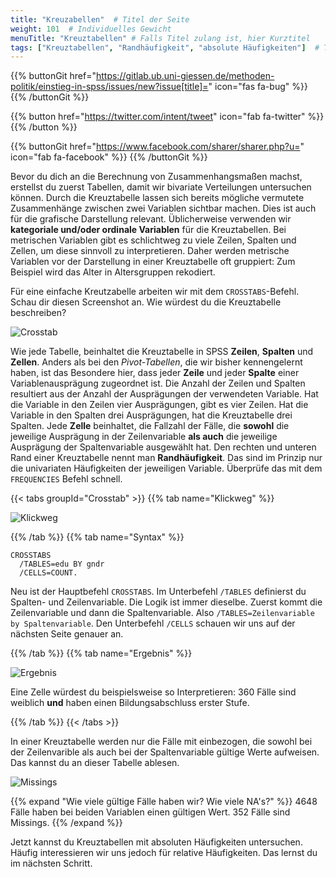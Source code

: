 ```yaml
---
title: "Kreuzabellen"  # Titel der Seite
weight: 101  # Individuelles Gewicht 
menuTitle: "Kreuztabellen" # Falls Titel zulang ist, hier Kurztitel
tags: ["Kreuztabellen", "Randhäufigkeit", "absolute Häufigkeiten"]  # Tags hiereinsetzen; Kurzwort, was auf der Seite passsiert
---
```


{{% buttonGit href="https://gitlab.ub.uni-giessen.de/methoden-politik/einstieg-in-spss/issues/new?issue[title]=" icon="fas fa-bug" %}} {{% /buttonGit %}} 

{{% button href="https://twitter.com/intent/tweet" icon="fab fa-twitter" %}} {{% /button %}}

{{% buttonGit href="https://www.facebook.com/sharer/sharer.php?u=" icon="fab fa-facebook" %}} {{% /buttonGit %}}

Bevor du dich an die Berechnung von Zusammenhangsmaßen machst, erstellst du zuerst Tabellen, damit wir bivariate Verteilungen untersuchen können. Durch die Kreuztabelle lassen sich bereits mögliche vermutete Zusammenhänge zwischen zwei Variablen sichtbar machen. Dies ist auch für die grafische Darstellung relevant. Üblicherweise verwenden wir **kategoriale und/oder ordinale Variablen** für die Kreuztabellen. Bei metrischen Variablen gibt es schlichtweg zu viele Zeilen, Spalten und Zellen, um diese sinnvoll zu interpretieren. Daher werden metrische Variablen vor der Darstellung in einer Kreuztabelle oft gruppiert: Zum Beispiel wird das Alter in Altersgruppen rekodiert. 

Für eine einfache Kreutzabelle arbeiten wir mit dem `CROSSTABS`-Befehl. Schau dir diesen Screenshot an. Wie würdest du die Kreuztabelle beschreiben?

![Crosstab](../img/crosstab.png)

Wie jede Tabelle, beinhaltet die Kreuztabelle in SPSS **Zeilen**, **Spalten** und **Zellen**. Anders als bei den *Pivot-Tabellen*, die wir bisher kennengelernt haben, ist das Besondere hier, dass jeder **Zeile** und jeder **Spalte** einer Variablenausprägung zugeordnet ist. Die Anzahl der Zeilen und Spalten resultiert aus der Anzahl der Ausprägungen der verwendeten Variable. Hat die Variable in den Zeilen vier Ausprägungen, gibt es vier Zeilen. Hat die Variable in den Spalten drei Ausprägungen, hat die Kreuztabelle drei Spalten. Jede **Zelle** beinhaltet, die Fallzahl der Fälle, die **sowohl** die jeweilige Ausprägung in der Zeilenvariable **als auch** die jeweilige Ausprägung der Spaltenvariable ausgewählt hat. Den rechten und unteren Rand einer Kreuztabelle nennt man **Randhäufigkeit**. Das sind im Prinzip nur die univariaten Häufigkeiten der jeweiligen Variable. Überprüfe das mit dem `FREQUENCIES` Befehl schnell. 

{{< tabs groupId="Crosstab" >}}
{{% tab name="Klickweg" %}}

![Klickweg](../gif/crosstab.gif)

{{% /tab %}}
{{% tab name="Syntax" %}}
```{spss}
CROSSTABS
  /TABLES=edu BY gndr
  /CELLS=COUNT.

```
Neu ist der Hauptbefehl `CROSSTABS`. Im Unterbefehl `/TABLES` definierst du Spalten- und Zeilenvariable. Die Logik ist immer dieselbe. Zuerst kommt die Zeilenvariable und dann die Spaltenvariable. Also `/TABLES=Zeilenvariable by Spaltenvariable`. Den Unterbefehl `/CELLS` schauen wir uns auf der nächsten Seite genauer an. 

{{% /tab %}}
{{% tab name="Ergebnis" %}}

![Ergebnis](../img/outputcross.png)

Eine Zelle würdest du beispielsweise so Interpretieren: 360 Fälle sind weiblich **und** haben einen Bildungsabschluss erster Stufe.

{{% /tab %}}
{{< /tabs >}}

In einer Kreuztabelle werden nur die Fälle mit einbezogen, die sowohl bei der Zeilenvarible als auch bei der Spaltenvariable gültige Werte aufweisen. Das kannst du an dieser Tabelle ablesen. 

![Missings](../img/crossmissings.png)

{{% expand \"Wie viele gültige Fälle haben wir? Wie viele NA's?\" %}}
4648 Fälle haben bei beiden Variablen einen gültigen Wert. 352 Fälle sind Missings.
{{% /expand %}}

Jetzt kannst du Kreuztabellen mit absoluten Häufigkeiten untersuchen. Häufig interessieren wir uns jedoch für relative Häufigkeiten. Das lernst du im nächsten Schritt.
